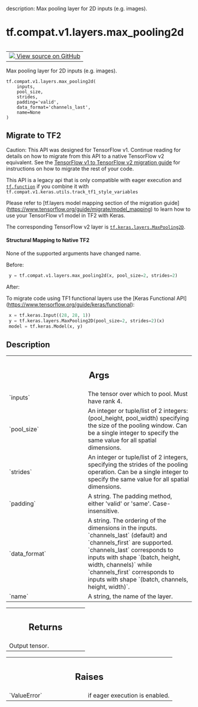 description: Max pooling layer for 2D inputs (e.g. images).

<div itemscope itemtype="http://developers.google.com/ReferenceObject">
<meta itemprop="name" content="tf.compat.v1.layers.max_pooling2d" />
<meta itemprop="path" content="Stable" />
</div>

# tf.compat.v1.layers.max_pooling2d

<!-- Insert buttons and diff -->

<table class="tfo-notebook-buttons tfo-api nocontent" align="left">
<td>
  <a target="_blank" href="https://github.com/keras-team/keras/tree/v2.15.0/keras/legacy_tf_layers/pooling.py#L578-L663">
    <img src="https://www.tensorflow.org/images/GitHub-Mark-32px.png" />
    View source on GitHub
  </a>
</td>
</table>



Max pooling layer for 2D inputs (e.g. images).


<pre class="devsite-click-to-copy prettyprint lang-py tfo-signature-link">
<code>tf.compat.v1.layers.max_pooling2d(
    inputs,
    pool_size,
    strides,
    padding=&#x27;valid&#x27;,
    data_format=&#x27;channels_last&#x27;,
    name=None
)
</code></pre>





 <section><devsite-expandable expanded>
 <h2 class="showalways">Migrate to TF2</h2>

Caution: This API was designed for TensorFlow v1.
Continue reading for details on how to migrate from this API to a native
TensorFlow v2 equivalent. See the
[TensorFlow v1 to TensorFlow v2 migration guide](https://www.tensorflow.org/guide/migrate)
for instructions on how to migrate the rest of your code.

This API is a legacy api that is only compatible with eager execution and
<a href="../../../../tf/function.md"><code>tf.function</code></a> if you combine it with
`tf.compat.v1.keras.utils.track_tf1_style_variables`

Please refer to [tf.layers model mapping section of the migration guide]
(https://www.tensorflow.org/guide/migrate/model_mapping)
to learn how to use your TensorFlow v1 model in TF2 with Keras.

The corresponding TensorFlow v2 layer is
<a href="../../../../tf/keras/layers/MaxPooling2D.md"><code>tf.keras.layers.MaxPooling2D</code></a>.


#### Structural Mapping to Native TF2

None of the supported arguments have changed name.

Before:

```python
 y = tf.compat.v1.layers.max_pooling2d(x, pool_size=2, strides=2)
```

After:

To migrate code using TF1 functional layers use the [Keras Functional API]
(https://www.tensorflow.org/guide/keras/functional):

```python
 x = tf.keras.Input((28, 28, 1))
 y = tf.keras.layers.MaxPooling2D(pool_size=2, strides=2)(x)
 model = tf.keras.Model(x, y)
```

 </aside></devsite-expandable></section>

<h2>Description</h2>

<!-- Placeholder for "Used in" -->


<!-- Tabular view -->
 <table class="responsive fixed orange">
<colgroup><col width="214px"><col></colgroup>
<tr><th colspan="2"><h2 class="add-link">Args</h2></th></tr>

<tr>
<td>
`inputs`<a id="inputs"></a>
</td>
<td>
The tensor over which to pool. Must have rank 4.
</td>
</tr><tr>
<td>
`pool_size`<a id="pool_size"></a>
</td>
<td>
An integer or tuple/list of 2 integers: (pool_height,
pool_width) specifying the size of the pooling window.
Can be a single integer to specify the same value for
all spatial dimensions.
</td>
</tr><tr>
<td>
`strides`<a id="strides"></a>
</td>
<td>
An integer or tuple/list of 2 integers,
specifying the strides of the pooling operation.
Can be a single integer to specify the same value for
all spatial dimensions.
</td>
</tr><tr>
<td>
`padding`<a id="padding"></a>
</td>
<td>
A string. The padding method, either 'valid' or 'same'.
Case-insensitive.
</td>
</tr><tr>
<td>
`data_format`<a id="data_format"></a>
</td>
<td>
A string. The ordering of the dimensions in the inputs.
`channels_last` (default) and `channels_first` are supported.
`channels_last` corresponds to inputs with shape
`(batch, height, width, channels)` while `channels_first` corresponds to
inputs with shape `(batch, channels, height, width)`.
</td>
</tr><tr>
<td>
`name`<a id="name"></a>
</td>
<td>
A string, the name of the layer.
</td>
</tr>
</table>



<!-- Tabular view -->
 <table class="responsive fixed orange">
<colgroup><col width="214px"><col></colgroup>
<tr><th colspan="2"><h2 class="add-link">Returns</h2></th></tr>
<tr class="alt">
<td colspan="2">
Output tensor.
</td>
</tr>

</table>



<!-- Tabular view -->
 <table class="responsive fixed orange">
<colgroup><col width="214px"><col></colgroup>
<tr><th colspan="2"><h2 class="add-link">Raises</h2></th></tr>

<tr>
<td>
`ValueError`<a id="ValueError"></a>
</td>
<td>
if eager execution is enabled.
</td>
</tr>
</table>


